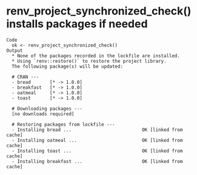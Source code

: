 # renv_project_synchronized_check() installs packages if needed

    Code
      ok <- renv_project_synchronized_check()
    Output
      * None of the packages recorded in the lockfile are installed.
      * Using `renv::restore()` to restore the project library.
      The following package(s) will be updated:
      
      # CRAN ---
      - bread       [* -> 1.0.0]
      - breakfast   [* -> 1.0.0]
      - oatmeal     [* -> 1.0.0]
      - toast       [* -> 1.0.0]
      
      # Downloading packages ---
      [no downloads required]
      
      # Restoring packages from lockfile ---
      - Installing bread ...                          OK [linked from cache]
      - Installing oatmeal ...                        OK [linked from cache]
      - Installing toast ...                          OK [linked from cache]
      - Installing breakfast ...                      OK [linked from cache]

